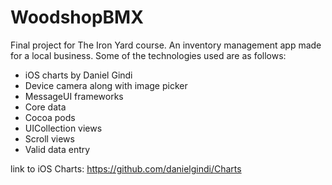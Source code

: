 # WoodshopBMX

Final project for The Iron Yard course.
An inventory management app made for a local business.
Some of the technologies used are as follows:

* iOS charts by Daniel Gindi
* Device camera along with image picker
* MessageUI frameworks
* Core data
* Cocoa pods
* UICollection views
* Scroll views
* Valid data entry

link to iOS Charts: https://github.com/danielgindi/Charts

